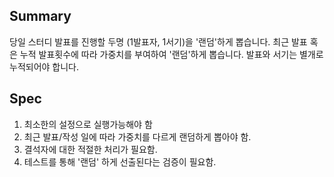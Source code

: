 ## Summary
당일 스터디 발표를 진행할 두명 (1발표자, 1서기)을 '랜덤'하게 뽑습니다.
최근 발표 혹은 누적 발표횟수에 따라 가중치를 부여하여 '랜덤'하게 뽑습니다.
발표와 서기는 별개로 누적되어야 합니다.

## Spec

1. 최소한의 설정으로 실행가능해야 함
2. 최근 발표/작성 일에 따라 가중치를 다르게 랜덤하게 뽑아야 함.
3. 결석자에 대한 적절한 처리가 필요함.
4. 테스트를 통해 '랜덤' 하게 선출된다는 검증이 필요함.
